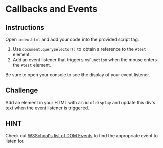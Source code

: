 # Callbacks and Events

## Instructions

Open `index.html` and add your code into the provided script tag.

1. Use `document.querySelector()` to obtain a reference to the `#test` element.
2. Add an event listener that triggers `myFunction` when the mouse enters the `#test` element.

Be sure to open your console to see the display of your event listener.

## Challenge

Add an element in your HTML with an id of `display` and update this div's text when the event listener is triggered.

## HINT

Check out [W3School's list of DOM Events](https://www.w3schools.com/jsref/dom_obj_event.asp) to find the appropriate event to listen for.
